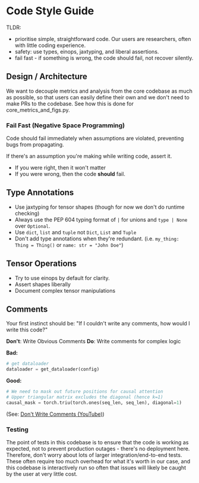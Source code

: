 # Code Style Guide

TLDR:
- prioritise simple, straightforward code. Our users are researchers, often with little coding experience.
- safety: use types, einops, jaxtyping, and liberal assertions.
- fail fast - if something is wrong, the code should fail, not recover silently.


## Design / Architecture

We want to decouple metrics and analysis from the core codebase as much as possible, so that users can easily define their own and we don't need to make PRs to the codebase. See how this is done for core_metrics_and_figs.py.

### Fail Fast (Negative Space Programming)
Code should fail immediately when assumptions are violated, preventing bugs from propagating.

If there's an assumption you're making while writing code, assert it.
- If you were right, then it won't matter
- If you were wrong, then the code **should** fail.

## Type Annotations
- Use jaxtyping for tensor shapes (though for now we don't do runtime checking)
- Always use the PEP 604 typing format of `|` for unions and `type | None` over `Optional`.
- Use `dict`, `list` and `tuple` not `Dict`, `List` and `Tuple`
- Don't add type annotations when they're redundant. (i.e. `my_thing: Thing = Thing()` or `name: str = "John Doe"`)

## Tensor Operations
- Try to use einops by default for clarity.
- Assert shapes liberally
- Document complex tensor manipulations

## Comments

Your first instinct should be: "If I couldn't write any comments, how would I write this code?"

**Don't**: Write Obvious Comments
**Do**: Write comments for complex logic

**Bad:**
```python
# get dataloader
dataloader = get_dataloader(config)
```

**Good:**
```python
# We need to mask out future positions for causal attention
# Upper triangular matrix excludes the diagonal (hence k=1)
causal_mask = torch.triu(torch.ones(seq_len, seq_len), diagonal=1)
```

(See: [Don't Write Comments (YouTube)](https://www.youtube.com/watch?v=Bf7vDBBOBUA))


### Testing

The point of tests in this codebase is to ensure that the code is working as expected, not to prevent production outages - there's no deployment here.
Therefore, don't worry about lots of larger integration/end-to-end tests. These often require too much overhead for what it's worth in our case, and
this codebase is interactively run so often that issues will likely be caught by the user at very little cost.
